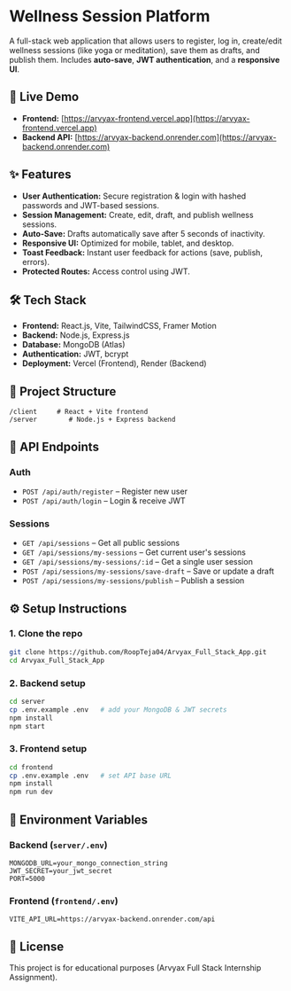 
# Wellness Session Platform

A full-stack web application that allows users to register, log in, create/edit wellness sessions (like yoga or meditation), save them as drafts, and publish them. Includes **auto-save**, **JWT authentication**, and a **responsive UI**.

## 🚀 Live Demo
- **Frontend:** [https://arvyax-frontend.vercel.app](https://arvyax-frontend.vercel.app)
- **Backend API:** [https://arvyax-backend.onrender.com](https://arvyax-backend.onrender.com)

## ✨ Features
- **User Authentication:** Secure registration & login with hashed passwords and JWT-based sessions.
- **Session Management:** Create, edit, draft, and publish wellness sessions.
- **Auto-Save:** Drafts automatically save after 5 seconds of inactivity.
- **Responsive UI:** Optimized for mobile, tablet, and desktop.
- **Toast Feedback:** Instant user feedback for actions (save, publish, errors).
- **Protected Routes:** Access control using JWT.

## 🛠 Tech Stack
- **Frontend:** React.js, Vite, TailwindCSS, Framer Motion
- **Backend:** Node.js, Express.js
- **Database:** MongoDB (Atlas)
- **Authentication:** JWT, bcrypt
- **Deployment:** Vercel (Frontend), Render (Backend)

## 📂 Project Structure
```
/client     # React + Vite frontend
/server        # Node.js + Express backend
```

## 🔑 API Endpoints

### Auth
- `POST /api/auth/register` – Register new user  
- `POST /api/auth/login` – Login & receive JWT  

### Sessions
- `GET /api/sessions` – Get all public sessions  
- `GET /api/sessions/my-sessions` – Get current user's sessions  
- `GET /api/sessions/my-sessions/:id` – Get a single user session  
- `POST /api/sessions/my-sessions/save-draft` – Save or update a draft  
- `POST /api/sessions/my-sessions/publish` – Publish a session  

## ⚙️ Setup Instructions

### 1. Clone the repo
```bash
git clone https://github.com/RoopTeja04/Arvyax_Full_Stack_App.git
cd Arvyax_Full_Stack_App
```

### 2. Backend setup
```bash
cd server
cp .env.example .env   # add your MongoDB & JWT secrets
npm install
npm start
```

### 3. Frontend setup
```bash
cd frontend
cp .env.example .env   # set API base URL
npm install
npm run dev
```

## 🔧 Environment Variables

### Backend (`server/.env`)
```
MONGODB_URL=your_mongo_connection_string
JWT_SECRET=your_jwt_secret
PORT=5000
```

### Frontend (`frontend/.env`)
```
VITE_API_URL=https://arvyax-backend.onrender.com/api
```

## 📜 License
This project is for educational purposes (Arvyax Full Stack Internship Assignment).
